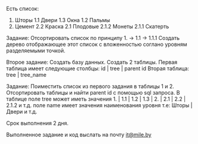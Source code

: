 Есть список:
1. Шторы
1.1 Двери
1.3 Окна
1.2 Пальмы
2. Цемент
2.2 Краска
2.1 Плодовые
2.1.2 Монеты
2.1.1 Скатерть

Задание: Отсортировать список по принципу 1. -> 1.1 -> 1.1.1
Создать дерево отображающее этот список с вложенностью соглано уровням разделяемыми точкой.

Второе задание:
Создать базу данных. Создать 2 таблицы.
Первая таблица имеет следующие столбцы: id | tree | parent id
Вторая таблица: tree | tree_name

Задание: Поиместить список из первого задания в таблицы 1 и 2. 
Отсортировать таблицы и найти parent id  с помощью sql запроса.
В таблице поле tree может иметь значения 1. | 1.1 | 1.2 | 1.3 | 2. | 2.1 | 2.2 | 2.1.2 и т.д.
поле name имеет значения наименования уровня т.е: Шторы | Двери и т.д.

Срок выполнения 2 дня.

Выполненное задание и код выслать на почту it@mile.by
